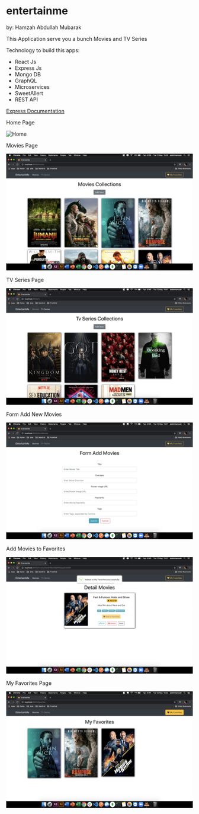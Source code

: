 # entertainme

by: Hamzah Abdullah Mubarak

This Application serve you a bunch Movies and TV Series

Technology to build this apps:

- React Js
- Express Js
- Mongo DB
- GraphQL
- Microservices
- SweetAllert
- REST API

[Express Documentation](https://documenter.getpostman.com/view/10895551/Szmh3Gv6?version=latest)

Home Page

![Home](client/public/EntertainMe1.png)

Movies Page

![Home](client/public/EntertainMe7.png)

TV Series Page

![Home](client/public/EntertainMe3.png)

Form Add New Movies

![Home](client/public/EntertainMe5.png)

Add Movies to Favorites

![Home](client/public/EntertainMe4.png)

My Favorites Page

![Home](client/public/EntertainMe6.png)
